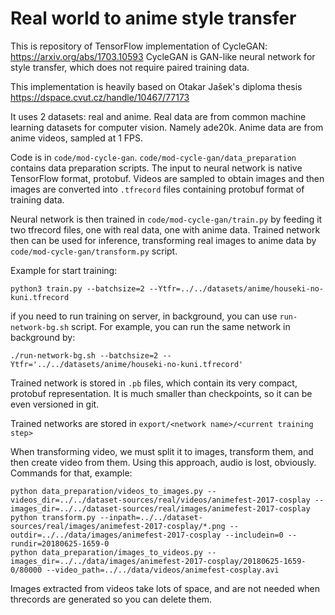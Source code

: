Real world to anime style transfer
==================================

This is repository of TensorFlow implementation of CycleGAN:
https://arxiv.org/abs/1703.10593 CycleGAN is GAN-like neural network for style
transfer, which does not require paired training data.

This implementation is heavily based on Otakar Jašek's diploma thesis
https://dspace.cvut.cz/handle/10467/77173

It uses 2 datasets: real and anime. Real data are from common machine learning
datasets for computer vision. Namely ade20k. Anime data are from anime videos,
sampled at 1 FPS.

Code is in `code/mod-cycle-gan`. `code/mod-cycle-gan/data_preparation` contains
data preparation scripts. The input to neural network is native TensorFlow
format, protobuf. Videos are sampled to obtain images and then images are
converted into `.tfrecord` files containing protobuf format of training data.

Neural network is then trained in `code/mod-cycle-gan/train.py` by feeding it
two tfrecord files, one with real data, one with anime data. Trained network
then can be used for inference, transforming real images to anime data by
`code/mod-cycle-gan/transform.py` script.

Example for start training:

~~~~~~~~~~~~~~~~~~~~~~~~~~~~~~~~~~~~~~~~~~~~~~~~~~~~~~~~~~~~~~~~~~~~~~~~~~~~~~~~
python3 train.py --batchsize=2 --Ytfr=../../datasets/anime/houseki-no-kuni.tfrecord
~~~~~~~~~~~~~~~~~~~~~~~~~~~~~~~~~~~~~~~~~~~~~~~~~~~~~~~~~~~~~~~~~~~~~~~~~~~~~~~~

if you need to run training on server, in background, you can use
`run-network-bg.sh` script. For example, you can run the same network in
background by:

~~~~~~~~~~~~~~~~~~~~~~~~~~~~~~~~~~~~~~~~~~~~~~~~~~~~~~~~~~~~~~~~~~~~~~~~~~~~~~~~
./run-network-bg.sh --batchsize=2 --Ytfr='../../datasets/anime/houseki-no-kuni.tfrecord'
~~~~~~~~~~~~~~~~~~~~~~~~~~~~~~~~~~~~~~~~~~~~~~~~~~~~~~~~~~~~~~~~~~~~~~~~~~~~~~~~

Trained network is stored in `.pb` files, which contain its very compact,
protobuf representation. It is much smaller than checkpoints, so it can be even
versioned in git.

Trained networks are stored in `export/<network name>/<current training step>`

When transforming video, we must split it to images, transform them, and then
create video from them. Using this approach, audio is lost, obviously. Commands
for that, example:

~~~~~~~~~~~~~~~~~~~~~~~~~~~~~~~~~~~~~~~~~~~~~~~~~~~~~~~~~~~~~~~~~~~~~~~~~~~~~~~~
python data_preparation/videos_to_images.py --videos_dir=../../dataset-sources/real/videos/animefest-2017-cosplay --images_dir=../../dataset-sources/real/images/animefest-2017-cosplay
python transform.py --inpath=../../dataset-sources/real/images/animefest-2017-cosplay/*.png --outdir=../../data/images/animefest-2017-cosplay --includein=0 --rundir=20180625-1659-0
python data_preparation/images_to_videos.py --images_dir=../../data/images/animefest-2017-cosplay/20180625-1659-0/80000 --video_path=../../data/videos/animefest-cosplay.avi
~~~~~~~~~~~~~~~~~~~~~~~~~~~~~~~~~~~~~~~~~~~~~~~~~~~~~~~~~~~~~~~~~~~~~~~~~~~~~~~~

Images extracted from videos take lots of space, and are not needed when
threcords are generated so you can delete them.
